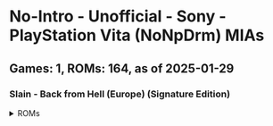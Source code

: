 # No-Intro - Unofficial - Sony - PlayStation Vita (NoNpDrm) MIAs
## Games: 1, ROMs: 164, as of 2025-01-29
### Slain - Back from Hell (Europe) (Signature Edition)
<details>
<summary>ROMs</summary>

PCSB01126\eboot.bin, CRC: 89744e39

PCSB01126\Media\globalgamemanagers, CRC: 62cc1d09

PCSB01126\Media\globalgamemanagers.assets, CRC: b25bea42

PCSB01126\Media\level0, CRC: 70f20fd2

PCSB01126\Media\level1, CRC: 699cf77c

PCSB01126\Media\level10, CRC: 7a2103e2

PCSB01126\Media\level11, CRC: b2a5cc11

PCSB01126\Media\level12, CRC: 3e932ecc

PCSB01126\Media\level13, CRC: 8011bd7f

PCSB01126\Media\level14, CRC: 29cfa9f5

PCSB01126\Media\level15, CRC: a27d28f8

PCSB01126\Media\level16, CRC: e87875e8

PCSB01126\Media\level17, CRC: 71c65f05

PCSB01126\Media\level18, CRC: ede18e4e

PCSB01126\Media\level19, CRC: 1106eb1b

PCSB01126\Media\level2, CRC: de030447

PCSB01126\Media\level20, CRC: 55f08fd5

PCSB01126\Media\level3, CRC: bd955d8e

PCSB01126\Media\level4, CRC: cf759d16

PCSB01126\Media\level5, CRC: 53914742

PCSB01126\Media\level6, CRC: d213154d

PCSB01126\Media\level7, CRC: 4dd0fb1d

PCSB01126\Media\level8, CRC: d8a03ba0

PCSB01126\Media\level9, CRC: 704c90a8

PCSB01126\Media\Managed\Assembly-CSharp-firstpass.dll, CRC: e71eef87

PCSB01126\Media\Managed\Assembly-CSharp.dll, CRC: c6300fd6

PCSB01126\Media\Managed\Mono.Posix.dll, CRC: 1df7c1bc

PCSB01126\Media\Managed\Mono.Security.dll, CRC: 9f4e3f4f

PCSB01126\Media\Managed\mono\2.0\machine.config, CRC: 7a4fe15e

PCSB01126\Media\Managed\mscorlib.dll, CRC: bf4a430a

PCSB01126\Media\Managed\SonyNP.dll, CRC: 24bff13a

PCSB01126\Media\Managed\SonyVitaSavedGames.dll, CRC: 518525c7

PCSB01126\Media\Managed\System.Configuration.dll, CRC: 9dc6d269

PCSB01126\Media\Managed\System.Core.dll, CRC: 31004009

PCSB01126\Media\Managed\System.dll, CRC: 67d713ff

PCSB01126\Media\Managed\System.Security.dll, CRC: a838eb89

PCSB01126\Media\Managed\System.Xml.dll, CRC: 5ecbc3cb

PCSB01126\Media\Managed\UnityEngine.dll, CRC: afd926fd

PCSB01126\Media\Managed\UnityEngine.dll.mdb, CRC: b92d0ef6

PCSB01126\Media\Managed\UnityEngine.Networking.dll, CRC: 031627b1

PCSB01126\Media\Managed\UnityEngine.UI.dll, CRC: c1e796ad

PCSB01126\Media\Modules\mono-vita.suprx, CRC: 7a14238c

PCSB01126\Media\Modules\MonoAssembliesPSP2.suprx, CRC: cc60b0d8

PCSB01126\Media\Modules\pthread.suprx, CRC: 5139c5ac

PCSB01126\Media\Modules\SUPRXManager.suprx, CRC: 0fc8d0dc

PCSB01126\Media\Plugins\SavedGames.suprx, CRC: 51e3a49c

PCSB01126\Media\Plugins\SavedGames.suprx.b.suprx, CRC: 5021a477

PCSB01126\Media\Plugins\SavedGames_stub.a, CRC: 772d8929

PCSB01126\Media\Plugins\UnityNpToolkit.suprx, CRC: 6771c3e2

PCSB01126\Media\Plugins\UnityNpToolkit.suprx.b.suprx, CRC: e21820aa

PCSB01126\Media\Plugins\UnityNpToolkit_stub.a, CRC: 24113ffb

PCSB01126\Media\resources.assets, CRC: 13931c29

PCSB01126\Media\resources.assets.resS, CRC: 7e062157

PCSB01126\Media\resources.resource, CRC: 93d43821

PCSB01126\Media\Resources\unity default resources, CRC: 2096cb00

PCSB01126\Media\Resources\unity_builtin_extra, CRC: bd9d0651

PCSB01126\Media\sharedassets0.assets, CRC: 9e5ba400

PCSB01126\Media\sharedassets1.assets, CRC: 6b4d7665

PCSB01126\Media\sharedassets1.assets.resS, CRC: 3df3a3f1

PCSB01126\Media\sharedassets10.assets, CRC: 62635b0f

PCSB01126\Media\sharedassets10.assets.resS, CRC: d81decb7

PCSB01126\Media\sharedassets11.assets, CRC: 2cd69df9

PCSB01126\Media\sharedassets11.assets.resS, CRC: 723ef54a

PCSB01126\Media\sharedassets12.assets, CRC: e1919d1d

PCSB01126\Media\sharedassets12.assets.resS, CRC: 18a45f9c

PCSB01126\Media\sharedassets13.assets, CRC: 43c90589

PCSB01126\Media\sharedassets13.assets.resS, CRC: c3be5554

PCSB01126\Media\sharedassets14.assets, CRC: 19ed20b1

PCSB01126\Media\sharedassets14.assets.resS, CRC: 60edc77b

PCSB01126\Media\sharedassets15.assets, CRC: 9ae748b9

PCSB01126\Media\sharedassets15.assets.resS, CRC: e5e4de3e

PCSB01126\Media\sharedassets16.assets, CRC: 5d380ce8

PCSB01126\Media\sharedassets16.assets.resS, CRC: 6c79640f

PCSB01126\Media\sharedassets17.assets, CRC: 638543e9

PCSB01126\Media\sharedassets17.assets.resS, CRC: 4da8266a

PCSB01126\Media\sharedassets18.assets, CRC: 6484a786

PCSB01126\Media\sharedassets18.assets.resS, CRC: 31308c29

PCSB01126\Media\sharedassets19.assets, CRC: 3428ea0a

PCSB01126\Media\sharedassets19.assets.resS, CRC: 545ede53

PCSB01126\Media\sharedassets2.assets, CRC: 5ea4244c

PCSB01126\Media\sharedassets2.assets.resS, CRC: 40c5d955

PCSB01126\Media\sharedassets20.assets, CRC: 3973e509

PCSB01126\Media\sharedassets20.assets.resS, CRC: ba818293

PCSB01126\Media\sharedassets3.assets, CRC: c7d0810a

PCSB01126\Media\sharedassets3.assets.resS, CRC: 0b9dd3ac

PCSB01126\Media\sharedassets4.assets, CRC: 4fadb03b

PCSB01126\Media\sharedassets4.assets.resS, CRC: 82a2f588

PCSB01126\Media\sharedassets5.assets, CRC: d41ce886

PCSB01126\Media\sharedassets5.assets.resS, CRC: b1615e18

PCSB01126\Media\sharedassets6.assets, CRC: 02a8c731

PCSB01126\Media\sharedassets6.assets.resS, CRC: e437527d

PCSB01126\Media\sharedassets7.assets, CRC: 7fd1f4cc

PCSB01126\Media\sharedassets7.assets.resS, CRC: f0c3719f

PCSB01126\Media\sharedassets8.assets, CRC: 37338cf1

PCSB01126\Media\sharedassets8.assets.resS, CRC: 9637f433

PCSB01126\Media\sharedassets9.assets, CRC: e95d6f10

PCSB01126\Media\sharedassets9.assets.resS, CRC: c08509c0

PCSB01126\Media\StreamingAssets\SaveIcon.png, CRC: b1c68374

PCSB01126\sce_module\libc.suprx, CRC: 1fe0b711

PCSB01126\sce_module\libface.suprx, CRC: 1b718583

PCSB01126\sce_module\libfios2.suprx, CRC: 78d5528a

PCSB01126\sce_module\libsmart.suprx, CRC: 8f4cebb6

PCSB01126\sce_module\libult.suprx, CRC: 99a98e1e

PCSB01126\sce_pfs\files.db, CRC: 582dbba5

PCSB01126\sce_pfs\unicv.db, CRC: 50d657c0

PCSB01126\sce_sys\about\right.suprx, CRC: de0b3867

PCSB01126\sce_sys\clearsign, CRC: 99d33b5a

PCSB01126\sce_sys\icon0.png, CRC: c2d668aa

PCSB01126\sce_sys\keystone, CRC: 85f8ad72

PCSB01126\sce_sys\livearea\contents\bg0.png, CRC: 864f6121

PCSB01126\sce_sys\livearea\contents\default_gate.png, CRC: f1063c14

PCSB01126\sce_sys\livearea\contents\template.xml, CRC: 02cf2515

PCSB01126\sce_sys\manual\001.png, CRC: 0a4be9cb

PCSB01126\sce_sys\manual\002.png, CRC: 10747f85

PCSB01126\sce_sys\manual\003.png, CRC: eecb9878

PCSB01126\sce_sys\manual\004.png, CRC: 9094f55a

PCSB01126\sce_sys\manual\005.png, CRC: 43c48c89

PCSB01126\sce_sys\manual\006.png, CRC: fe2e313b

PCSB01126\sce_sys\manual\007.png, CRC: abcc1546

PCSB01126\sce_sys\manual\008.png, CRC: 29b8ee6e

PCSB01126\sce_sys\manual\009.png, CRC: 8b9da030

PCSB01126\sce_sys\manual\010.png, CRC: 99e04957

PCSB01126\sce_sys\manual\011.png, CRC: 8a338e0a

PCSB01126\sce_sys\manual\02\001.png, CRC: fc33d7bb

PCSB01126\sce_sys\manual\02\002.png, CRC: 2178e0b7

PCSB01126\sce_sys\manual\02\003.png, CRC: 37ca1478

PCSB01126\sce_sys\manual\02\004.png, CRC: 4a335979

PCSB01126\sce_sys\manual\02\005.png, CRC: 891fa16e

PCSB01126\sce_sys\manual\02\006.png, CRC: 65e5b86a

PCSB01126\sce_sys\manual\02\007.png, CRC: daa2c8c8

PCSB01126\sce_sys\manual\02\008.png, CRC: a2b3a16f

PCSB01126\sce_sys\manual\03\001.png, CRC: 2376e4d7

PCSB01126\sce_sys\manual\03\002.png, CRC: 47b105dd

PCSB01126\sce_sys\manual\03\003.png, CRC: 372be770

PCSB01126\sce_sys\manual\03\004.png, CRC: 422afd17

PCSB01126\sce_sys\manual\03\005.png, CRC: 5b39701f

PCSB01126\sce_sys\manual\03\006.png, CRC: d6af8fb6

PCSB01126\sce_sys\manual\03\007.png, CRC: 373a7d20

PCSB01126\sce_sys\manual\03\008.png, CRC: ef87171d

PCSB01126\sce_sys\manual\04\001.png, CRC: 361bde5c

PCSB01126\sce_sys\manual\04\002.png, CRC: 1697918a

PCSB01126\sce_sys\manual\04\003.png, CRC: b6f465f1

PCSB01126\sce_sys\manual\04\004.png, CRC: 25fabd48

PCSB01126\sce_sys\manual\04\005.png, CRC: 5e741e8d

PCSB01126\sce_sys\manual\04\006.png, CRC: c258234a

PCSB01126\sce_sys\manual\04\007.png, CRC: 29fc596b

PCSB01126\sce_sys\manual\04\008.png, CRC: eb4e7a34

PCSB01126\sce_sys\manual\05\001.png, CRC: c5c4577c

PCSB01126\sce_sys\manual\05\002.png, CRC: 8d133cf9

PCSB01126\sce_sys\manual\05\003.png, CRC: 8d8e0bda

PCSB01126\sce_sys\manual\05\004.png, CRC: 78758d47

PCSB01126\sce_sys\manual\05\005.png, CRC: b9f54947

PCSB01126\sce_sys\manual\05\006.png, CRC: a4898719

PCSB01126\sce_sys\manual\05\007.png, CRC: bc0858ab

PCSB01126\sce_sys\manual\05\008.png, CRC: c8c02ff8

PCSB01126\sce_sys\nptitle.dat, CRC: 2f67611b

PCSB01126\sce_sys\package\body.bin, CRC: d778e9cc

PCSB01126\sce_sys\package\head.bin, CRC: a9eb50c2

PCSB01126\sce_sys\package\stat.bin, CRC: 7f8cad18

PCSB01126\sce_sys\package\tail.bin, CRC: 48e10cc9

PCSB01126\sce_sys\package\work.bin, CRC: 9371a165

PCSB01126\sce_sys\param.sfo, CRC: f3cf766c

PCSB01126\sce_sys\pic0.png, CRC: fb7c9372

PCSB01126\sce_sys\trophy\NPWR11872_00\TROPHY.TRP, CRC: 4802aa1e
</details>

